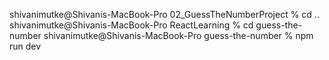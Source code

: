 shivanimutke@Shivanis-MacBook-Pro 02_GuessTheNumberProject % cd ..
shivanimutke@Shivanis-MacBook-Pro ReactLearning % cd guess-the-number 
shivanimutke@Shivanis-MacBook-Pro guess-the-number % npm run dev
